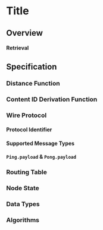 <!-- 

This template is meant to provide a common structure for the individual sub
protocol specifications.  Removal of these comments is recommended.

-->

# Title

<!-- This section contains a concise description of what this network does. -->

## Overview

<!-- 

This section should remain concise and high level, but provide descriptions of the functionality provided by the network, what data types it works with, and the overall shape and structure of the network.

### Data

#### Types

<!-- This sections contains high level descriptions of each data type -->


#### Retrieval

<!-- 

For networks that support content retrieval, this section should contain a high
level description of what content can be fetched and how it is identified such
as "Retrieval of block headers by their hash" 

-->

## Specification

<!-- This section is where the actual technical specification is written -->

### Distance Function

<!-- The network specific definition of the distance function should be placed here -->

### Content ID Derivation Function

<!-- The network specific definition of the Content ID derivation function should be placed here -->

### Wire Protocol

#### Protocol Identifier

<!-- The protocol identifier used by this network -->

#### Supported Message Types

<!-- The list of message types from the portal wire protocol that are supported by this network -->

#### `Ping.payload` & `Pong.payload`

<!-- If the PING/PONG messages are used by this protocol they should be specified here -->

### Routing Table 

<!-- This section should contain any network specific information about the routing table. -->

### Node State

<!-- If the protocol includes additional node state information it should be specified here. -->

### Data Types

<!--

This section should contain individual sections defining each type of content
supported by this network.  Each content type defined should have a definition
which includes how the content is encoded and the encoding for the
corresponding Content Key

-->

### Algorithms

<!-- This section should contain definitions of any protocol specific algorithms -->

